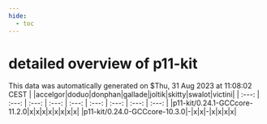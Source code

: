```yaml
---
hide:
  - toc
---
```


detailed overview of p11-kit
============================


This data was automatically generated on $Thu, 31 Aug 2023 at 11:08:02 CEST
| |accelgor|doduo|donphan|gallade|joltik|skitty|swalot|victini|
| :---: | :---: | :---: | :---: | :---: | :---: | :---: | :---: | :---: |
|p11-kit/0.24.1-GCCcore-11.2.0|x|x|x|x|x|x|x|x|
|p11-kit/0.24.0-GCCcore-10.3.0|-|x|x|-|x|x|x|x|
